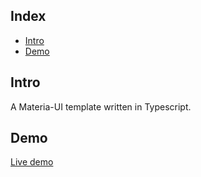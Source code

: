 ## Index

- [Intro](#intro)
- [Demo](#demo)

## Intro

A Materia-UI template written in Typescript.

## Demo

[Live demo](http://typescript-redux-mui-template.iding.ir)
